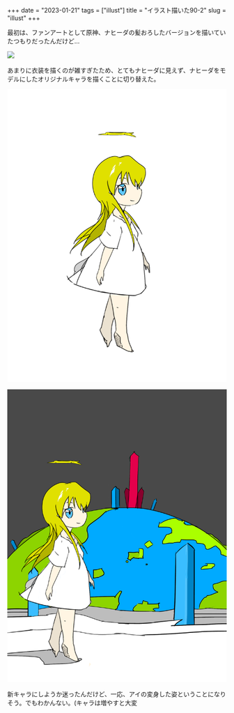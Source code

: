 +++
date = "2023-01-21"
tags = ["illust"]
title = "イラスト描いた90-2"
slug = "illust"
+++

最初は、ファンアートとして原神、ナヒーダの髪おろしたバージョンを描いていたつもりだったんだけど...

![](/games/genshin/illust_genshin_nahida_ver_down_hair.png)


あまりに衣装を描くのが雑すぎたため、とてもナヒーダに見えず、ナヒーダをモデルにしたオリジナルキャラを描くことに切り替えた。

![](/img/ai_50.png)

![](/img/yui_90.png)

新キャラにしようか迷ったんだけど、一応、アイの変身した姿ということになりそう。でもわかんない。(キャラは増やすと大変
